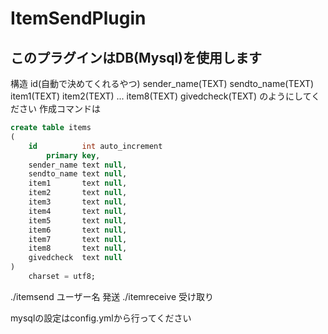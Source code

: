 ﻿# ItemSendPlugin
## このプラグインはDB(Mysql)を使用します
構造
id(自動で決めてくれるやつ)
sender_name(TEXT)
sendto_name(TEXT)
item1(TEXT)
item2(TEXT)
...
item8(TEXT)
givedcheck(TEXT)
のようにしてください
作成コマンドは
```sql
create table items
(
    id          int auto_increment
        primary key,
    sender_name text null,
    sendto_name text null,
    item1       text null,
    item2       text null,
    item3       text null,
    item4       text null,
    item5       text null,
    item6       text null,
    item7       text null,
    item8       text null,
    givedcheck  text null
)
    charset = utf8;
```
./itemsend ユーザー名 発送
./itemreceive 受け取り

mysqlの設定はconfig.ymlから行ってください
